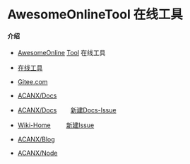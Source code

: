 # AwesomeOnlineTool  在线工具

#### 介绍

- [AwesomeOnline](https://gitee.com/ACANX/Online) [Tool](https://github.com/ACANX/Online) 在线工具

- [在线工具](./OnlineTools.md)


- [Gitee.com](https://gitee.com/)
- [ACANX/Docs](https://docs.acanx.com/)
- [ACANX/Docs](https://gitee.com/ACANX/Docs) &nbsp;&nbsp;&nbsp;&nbsp;&nbsp;&nbsp;  [新建Docs-Issue](https://gitee.com/ACANX/Docs/issues/new)
- [Wiki-Home](https://gitee.com/ACANX/ACANX-Deamon/wikis/Home)  &nbsp;&nbsp;&nbsp;&nbsp;&nbsp;&nbsp;&nbsp; [新建Issue](https://gitee.com/ACANX/ACANX-Deamon/issues/new)

- [ACANX/Blog](https://gitee.com/ACANX/Blog)
- [ACANX/Node](https://gitee.com/ACANX/Node)

